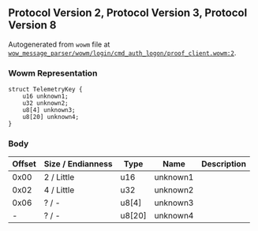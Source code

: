 ## Protocol Version 2, Protocol Version 3, Protocol Version 8

Autogenerated from `wowm` file at [`wow_message_parser/wowm/login/cmd_auth_logon/proof_client.wowm:2`](https://github.com/gtker/wow_messages/tree/main/wow_message_parser/wowm/login/cmd_auth_logon/proof_client.wowm#L2).

### Wowm Representation
```rust,ignore
struct TelemetryKey {
    u16 unknown1;
    u32 unknown2;
    u8[4] unknown3;
    u8[20] unknown4;
}
```
### Body
| Offset | Size / Endianness | Type | Name | Description |
| ------ | ----------------- | ---- | ---- | ----------- |
| 0x00 | 2 / Little | u16 | unknown1 |  |
| 0x02 | 4 / Little | u32 | unknown2 |  |
| 0x06 | ? / - | u8[4] | unknown3 |  |
| - | ? / - | u8[20] | unknown4 |  |
